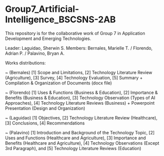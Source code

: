 # Group7_Artificial-Intelligence_BSCSNS-2AB
This repository is for the collaborative work of Group 7 in Application Development and Emerging Technologies.

Leader: Laguidao, Sherwin S. Members: Bernales, Marielle T. / Florendo, Adrian P. / Palavino, Bryan A.

Works distributions:

~ (Bernales) [1] Scope and Limitations, [2] Technology Literature Review (Agriculture), [3] Survey, [4] Technology Evaluation, [5] Summary + Compilation & Organization of Documents (docx file)

~ (Florendo) [1] Uses & Functions (Business & Education), [2] Importance & Benefits (Business & Education), [3] Technology Observation (Types of AI Approaches), [4] Technology Literature Reviews (Business) + Powerpoint Presentation (Design and Organization)

~ (Laguidao) [1] Objectives, [2] Technology Literature Review (Healthcare), [3] Conclusions, [4] Recommendations

~ (Palavino) [1] Introduction and Background of the Technology Topic, [2] Uses and Functions (Healthcare and Agriculture), [3] Importance and Benefits (Healthcare and Agriculture), [4] Technology Observations (Except 3rd Paragraph), and [5] Technology Literature Reviews (Education)
